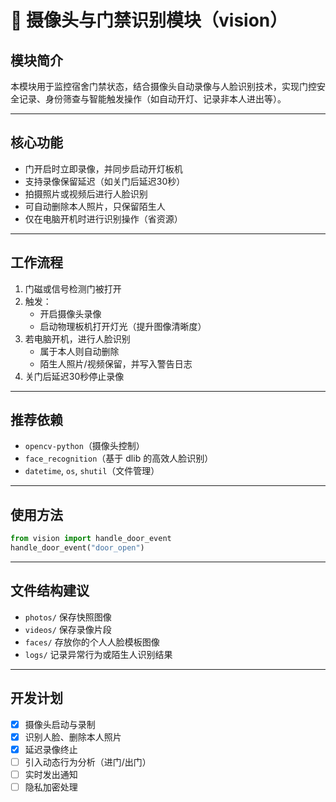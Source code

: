 # 🎥 摄像头与门禁识别模块（vision）

## 模块简介
本模块用于监控宿舍门禁状态，结合摄像头自动录像与人脸识别技术，实现门控安全记录、身份筛查与智能触发操作（如自动开灯、记录非本人进出等）。

---

## 核心功能
- 门开启时立即录像，并同步启动开灯板机
- 支持录像保留延迟（如关门后延迟30秒）
- 拍摄照片或视频后进行人脸识别
- 可自动删除本人照片，只保留陌生人
- 仅在电脑开机时进行识别操作（省资源）

---

## 工作流程
1. 门磁或信号检测门被打开
2. 触发：
   - 开启摄像头录像
   - 启动物理板机打开灯光（提升图像清晰度）
3. 若电脑开机，进行人脸识别
   - 属于本人则自动删除
   - 陌生人照片/视频保留，并写入警告日志
4. 关门后延迟30秒停止录像

---

## 推荐依赖
- `opencv-python`（摄像头控制）
- `face_recognition`（基于 dlib 的高效人脸识别）
- `datetime`, `os`, `shutil`（文件管理）

---

## 使用方法
```python
from vision import handle_door_event
handle_door_event("door_open")
```

---

## 文件结构建议
- `photos/` 保存快照图像
- `videos/` 保存录像片段
- `faces/` 存放你的个人人脸模板图像
- `logs/` 记录异常行为或陌生人识别结果

---

## 开发计划
- [x] 摄像头启动与录制
- [x] 识别人脸、删除本人照片
- [x] 延迟录像终止
- [ ] 引入动态行为分析（进门/出门）
- [ ] 实时发出通知
- [ ] 隐私加密处理

